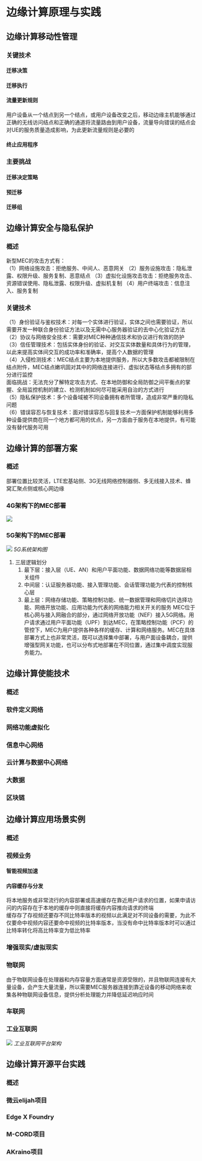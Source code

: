 # 边缘计算原理与实践
## 边缘计算移动性管理
### 关键技术
#### 迁移决策
#### 迁移执行
#### 流量更新规则
用户设备从一个结点到另一个结点，或用户设备改变之后，移动边缘主机能够通过正确的无线访问结点和正确的通道将流量路由到用户设备，流量导向错误的结点会对UE的服务质量造成影响，为此更新流量规则是必要的
#### 终止应用程序
### 主要挑战
#### 迁移决定策略
#### 预迁移
#### 迁移组
## 边缘计算安全与隐私保护
### 概述
新型MEC的攻击方式有：  
（1）网络设施攻击：拒绝服务、中间人、恶意网关
（2）服务设施攻击：隐私泄露、权限升级、服务复制、恶意结点
（3）虚拟化设施攻击攻击：拒绝服务攻击、资源错误使用、隐私泄露、权限升级、虚拟机复制
（4）用户终端攻击：信息注入、服务复制
### 关键技术
（1）身份验证与鉴权技术：对每一个实体进行验证，实体之间也需要验证，所以需要开发一种联合身份验证方法以及无需中心服务器验证的去中心化验证方法
（2）协议与网络安全技术：需要对MEC种种通信技术和协议进行有效的防护  
（3）信任管理技术：包括实体身份的验证、对交互实体数量和具体行为的管理，以此来提高实体间交互的成功率和准确率，提高个人数据的管理  
（4）入侵检测技术：MEC结点主要为本地提供服务，所以大多数攻击都被限制在结点附件，MEC结点嫩巩固对其中的网络连接进行、虚拟状态等结点多拥有的部分进行监控  
面临挑战：无法充分了解特定攻击方式、在本地防御和全局防御之间平衡点的掌握、全局监控机制的建立、检测机制如何尽可能采用自治的方式进行  
（5）隐私保护技术：多个设备域被不同设备拥有者所管理，造成非常严重的隐私问题  
（6）错误容忍与恢复技术：面对错误容忍与回复技术一方面保护机制能够利用多种设备提供商在同一个地方都可用的优点，另一方面由于服务在本地提供，有可能没有替代服务可用
## 边缘计算的部署方案
### 概述
部署位置比较灵活，LTE宏基站侧、3G无线网络控制器侧、多无线接入技术、蜂窝汇聚点侧或核心网边缘
### 4G架构下的MEC部署
![](2022-09-13-20-09-26.png)
### 5G架构下的MEC部署
![](2022-09-13-20-13-16.png)
*5G系统架构图*  
1. 三层逻辑划分
   1. 最下层：接入层（UE、AN）和用户平面功能、数据网络功能等数据层相关组件
   2. 中间层：认证服务器功能、接入管理功能、会话管理功能为代表的控制核心层
   3. 最上层：网络存储功能、策略控制功能、统一数据管理和网络切片选择功能、网络开放功能、应用功能为代表的网络能力相关开关的服务
MEC位于核心网与接入网融合的部分，通过网络开放功能（NEF）接入5G网络。用户请求通过用户平面功能（UPF）到达MEC，在策略控制功能（PCF）的管控下，MEC为用户提供各种各样的缓存、计算和网络服务。MEC在具体部署方式上也非常灵活，既可以选择集中部署，与用户面设备耦合，提供增强型网关功能，也可以分布式地部署在不同位置，通过集中调度实现服务能力。
## 边缘计算使能技术
### 概述
### 软件定义网络
### 网络功能虚拟化
### 信息中心网络
### 云计算与数据中心网络
### 大数据
### 区块链

## 边缘计算应用场景实例
### 概述
### 视频业务
#### 智能视频加速

#### 内容缓存与分发
将本地服务或非常流行的内容部署或高速缓存在靠近用户请求的位置，如果申请访问的内容存在于本地的缓存中则直接将缓存内容推向请求的终端  
缓存存了存视频还要存不同比特率版本的视频以此满足对不同设备的需要，为此不仅要命中视频内容还要命中视频的比特率版本，当没有命中比特率版本时可以通过比特率转化将高比特率变为低比特率
### 增强现实/虚拟现实

### 物联网
由于物联网设备在处理器和内存容量方面通常是资源受限的，并且物联网连接有大量设备，会产生大量流量，所以需要MEC服务器连接到靠近设备的移动网络来收集各种物联网设备信息，提供分析处理能力并降低延迟响应时间
### 车联网
### 工业互联网
![](2022-09-14-14-44-04.png)
*工业互联网平台架构*
## 边缘计算开源平台实践
### 概述
### 微云elijah项目
### Edge X Foundry
### M-CORD项目
### AKraino项目




